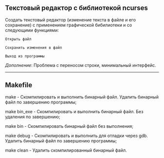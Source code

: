 ## Текстовый редактор с библиотекой ncurses

Создать текстовый редактор (изменение текста в файле и его сохранение) с применением графической бибилиотеки и со следующими функциями:

    Открыть файл
    
    Сохранить изменения в файл
    
    Выход из программы

_Дополнение_:
    Проблема с переносом строки, минимальный интерфейс. 

---

## Makefile

make - Скомпилировать и выполнить бинарный файл. Удалить бинарный файл по завершению программы;

make bin_exe - Скомпилировать и выполнить бинарный файл. Без удаления по завершению;

make bin - Скомпилировать бинарный файл без выполнения;

make debug - Скомпилировать и выполнить для отладки через gdb. Удалить бинарный файл по завершению программы;

make clean - Удалить скомпилированный бинарный файл.
